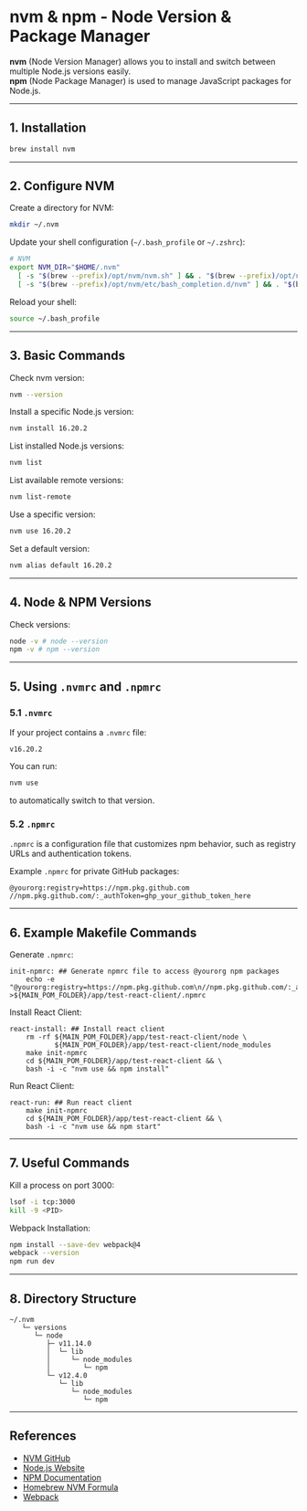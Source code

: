 # nvm & npm - Node Version & Package Manager

**nvm** (Node Version Manager) allows you to install and switch between multiple Node.js versions easily.  
**npm** (Node Package Manager) is used to manage JavaScript packages for Node.js.

---

## 1. Installation

```bash
brew install nvm
```

---

## 2. Configure NVM

Create a directory for NVM:

```bash
mkdir ~/.nvm
```

Update your shell configuration (`~/.bash_profile` or `~/.zshrc`):

```bash
# NVM
export NVM_DIR="$HOME/.nvm"
  [ -s "$(brew --prefix)/opt/nvm/nvm.sh" ] && . "$(brew --prefix)/opt/nvm/nvm.sh" # This loads nvm
  [ -s "$(brew --prefix)/opt/nvm/etc/bash_completion.d/nvm" ] && . "$(brew --prefix)/opt/nvm/etc/bash_completion.d/nvm" # This loads nvm
```

Reload your shell:

```bash
source ~/.bash_profile
```

---

## 3. Basic Commands

Check nvm version:

```bash
nvm --version
```

Install a specific Node.js version:

```bash
nvm install 16.20.2
```

List installed Node.js versions:

```bash
nvm list
```

List available remote versions:

```bash
nvm list-remote
```

Use a specific version:

```bash
nvm use 16.20.2
```

Set a default version:

```bash
nvm alias default 16.20.2
```

---

## 4. Node & NPM Versions

Check versions:

```bash
node -v # node --version
npm -v # npm --version
```

---

## 5. Using `.nvmrc` and `.npmrc`

### 5.1 `.nvmrc`

If your project contains a `.nvmrc` file:

```text
v16.20.2
```

You can run:

```bash
nvm use
```

to automatically switch to that version.

### 5.2 `.npmrc`

`.npmrc` is a configuration file that customizes npm behavior, such as registry URLs and authentication tokens.

Example `.npmrc` for private GitHub packages:

```text
@yourorg:registry=https://npm.pkg.github.com
//npm.pkg.github.com/:_authToken=ghp_your_github_token_here
```

---

## 6. Example Makefile Commands

Generate `.npmrc`:

```make
init-npmrc: ## Generate npmrc file to access @yourorg npm packages
	echo -e "@yourorg:registry=https://npm.pkg.github.com\n//npm.pkg.github.com/:_authToken=${GITHUB_TOKEN}" >${MAIN_POM_FOLDER}/app/test-react-client/.npmrc
```

Install React Client:

```make
react-install: ## Install react client
	rm -rf ${MAIN_POM_FOLDER}/app/test-react-client/node \
	       ${MAIN_POM_FOLDER}/app/test-react-client/node_modules
	make init-npmrc
	cd ${MAIN_POM_FOLDER}/app/test-react-client && \
	bash -i -c "nvm use && npm install"
```

Run React Client:

```make
react-run: ## Run react client
	make init-npmrc
	cd ${MAIN_POM_FOLDER}/app/test-react-client && \
	bash -i -c "nvm use && npm start"
```

---

## 7. Useful Commands

Kill a process on port 3000:

```bash
lsof -i tcp:3000
kill -9 <PID>
```

Webpack Installation:

```bash
npm install --save-dev webpack@4
webpack --version
npm run dev
```

---

## 8. Directory Structure

```text
~/.nvm
   └─ versions
      └─ node
         ├─ v11.14.0
         │  └─ lib
         │     └─ node_modules
         │        └─ npm
         └─ v12.4.0
            └─ lib
               └─ node_modules
                  └─ npm
```

---

## References

- [NVM GitHub](https://github.com/nvm-sh/nvm)
- [Node.js Website](https://nodejs.org/)
- [NPM Documentation](https://docs.npmjs.com/)
- [Homebrew NVM Formula](https://formulae.brew.sh/formula/nvm)
- [Webpack](https://webpack.js.org/guides/installation/)
